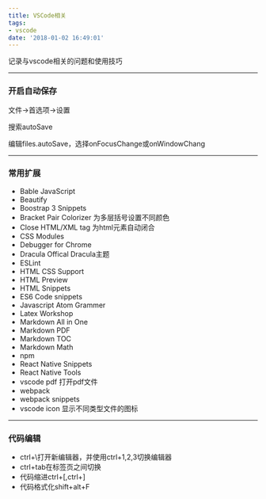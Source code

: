 ```yaml
---
title: VSCode相关
tags: 
- vscode
date: '2018-01-02 16:49:01'
---
```


记录与vscode相关的问题和使用技巧

----
### 开启自动保存
文件->首选项->设置

搜索autoSave

编辑files.autoSave，选择onFocusChange或onWindowChang

----

### 常用扩展
- Bable JavaScript
- Beautify
- Boostrap 3 Snippets
- Bracket Pair Colorizer 为多层括号设置不同颜色
- Close HTML/XML tag 为html元素自动闭合
- CSS Modules
- Debugger for Chrome
- Dracula Offical Dracula主题
- ESLint
- HTML CSS Support
- HTML Preview 
- HTML Snippets
- ES6 Code snippets
- Javascript Atom Grammer
- Latex Workshop
- Markdown All in One
- Markdown PDF
- Markdown TOC
- Markdown Math
- npm
- React Native Snippets
- React Native Tools
- vscode pdf 打开pdf文件
- webpack
- webpack snippets
- vscode icon 显示不同类型文件的图标

----

### 代码编辑
- ctrl+\打开新编辑器，并使用ctrl+1,2,3切换编辑器
- ctrl+tab在标签页之间切换
- 代码缩进ctrl+[,ctrl+]
- 代码格式化shift+alt+F